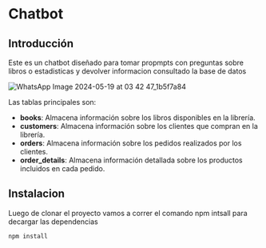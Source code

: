 # Chatbot

## Introducción

Este es un chatbot diseñado para tomar propmpts con preguntas sobre libros o estadisticas y devolver informacion consultado la base de datos

![WhatsApp Image 2024-05-19 at 03 42 47_1b5f7a84](https://github.com/lauemartinez/chatbot/assets/86857156/7a3dc75e-a778-4cc5-965c-25e8b6dbe1cc)

Las tablas principales son:

- **books**: Almacena información sobre los libros disponibles en la librería.
- **customers**: Almacena información sobre los clientes que compran en la librería.
- **orders**: Almacena información sobre los pedidos realizados por los clientes.
- **order_details**: Almacena información detallada sobre los productos incluidos en cada pedido.

## Instalacion

Luego de clonar el proyecto vamos a correr el comando npm intsall para decargar las dependencias

```
npm install
```
